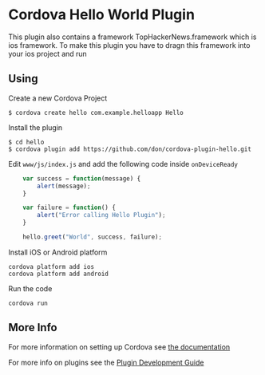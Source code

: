 # Cordova Hello World Plugin

This plugin also contains a framework TopHackerNews.framework which is ios framework. To make this plugin you have to dragn this
framework into your ios project and run

## Using

Create a new Cordova Project

    $ cordova create hello com.example.helloapp Hello
    
Install the plugin

    $ cd hello
    $ cordova plugin add https://github.com/don/cordova-plugin-hello.git
    

Edit `www/js/index.js` and add the following code inside `onDeviceReady`

```js
    var success = function(message) {
        alert(message);
    }

    var failure = function() {
        alert("Error calling Hello Plugin");
    }

    hello.greet("World", success, failure);
```

Install iOS or Android platform

    cordova platform add ios
    cordova platform add android
    
Run the code

    cordova run 

## More Info

For more information on setting up Cordova see [the documentation](http://cordova.apache.org/docs/en/latest/guide/cli/index.html)

For more info on plugins see the [Plugin Development Guide](http://cordova.apache.org/docs/en/latest/guide/hybrid/plugins/index.html)
